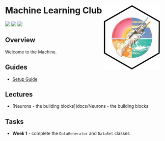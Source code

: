 # Machine Learning Club <a href='https://github.com/esteinig'><img src='docs/img/machine.png' align="right" height="210" /></a>

![](https://img.shields.io/badge/version-0.1-blue.svg)
![](https://img.shields.io/badge/docs-none-green.svg)
![](https://img.shields.io/badge/lifecycle-experimental-orange.svg)

## Overview

Welcome to the Machine.

## Guides

* [Setup Guide](docs/setup.md)

## Lectures

* [Neurons - the building blocks](docs/Neurons - the building blocks

## Tasks

* **Week 1** - complete the `DataGenerator` and `DataSet` classes

